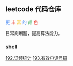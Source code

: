 ## leetcode 代码仓库
<font color="#4285f4">更</font>
<font color="#ea4335">丰</font>
<font color="#fbbc05">富</font>
<font color="#4285f4">的</font>
<font color="#34a853">颜</font>
<font color="#ea4335">色</font>

日常刷刷题，提高算法能力。


### shell
[192.词频统计](./shell/192.词频统计/README.md)
[193.有效电话号码](./shell/193.有效电话号码/README.md)